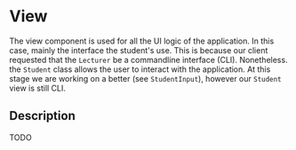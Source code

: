 # View
The view component is used for all the UI logic of the application. In this case, mainly the interface the student's use.
This is because our client requested that the `Lecturer` be a commandline interface (CLI).  Nonetheless. the `Student` class allows the
user to interact with the application. At this stage we are working on a better  (see `StudentInput`), however our `Student` view is still
CLI.
## Description
TODO 
